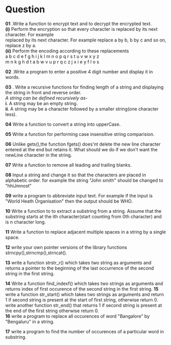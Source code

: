 # Question
 **01** .Write a function to encrypt text and to decrypt the encrypted text. <br>
**(i)** Perform the encryption so that every character is replaced by its next character. For example <br>
    replaced by its next character. For example replace a by b, b by c and so on, replace z by a. <br>
**(ii)** Perform the encoding according to these replacements <br>
a b c d e f g h i j k l m n o p q r s t u v w x y z <br>
m n k g h d t a b w v u p r q c z j x i e y f l o s <br>


**02** .Write a program to enter a positive 4 digit number and display it in words.


**03** . Write a recursive functions for finding length of a string and displaying the string in front and reverse order. <br>
*A string can be defined recursively as-* <br>
**i**. A string may be an empty string.<br>
**ii**. A string may be a character followed by a smaller string(one character less).<br>


**04** Write a function to convert a string into upperCase. <br>

**05** Write a function for performing case insensitive string comparision. <br>

**06** Unlike gets(),the function fgets() does'nt delete the new line character
        entered at the end but retains it. What should we do if we don't want the newLine character in the
        string. <br>

**07** Write a function to remove all leading and trailing blanks. <br>

**08** Input a string and change it so that the characters are placed in alphabetic order.
for example the string "John smith" should be changed to "hhiJmnost" <br>

**09** write a program to abbreviate input text. For example if the input is "World Heath Organisation"
then the output should be WHO. <br>

**10** Write a function to to  extract a substring from a string. Assume that the substring starts at the ith character(start counting from 0th character) and is n character long. <br>


**11** Write a function to replace adjacent multiple spaces in a string by a single space. <br>

**12** write your own pointer versions of the library functions strncpy(),strncmp(),strncat().

**13** write a function strstr_r() which takes two string as arguments and returns a pointer to the beginning of the last occurrence of the second string in the first string. <br>


**14** Write a function find_indexf() which takes two strings as arguments and returns index of first
        occurence of the second string in the first string.
**15** write a function str_start() which takes two strings as arguments and return 1 if second string
        is present at the start of first string, otherwise return 0. write another function str_end() 
        that returns 1 if second string is present at the end of the first string otherwise return 0.<br>
**16** write a program to replace all occurences of word "Bangalore" by "Bengaluru" in a string.

**17** write a program to find the number of occurences of a particular word in substring.